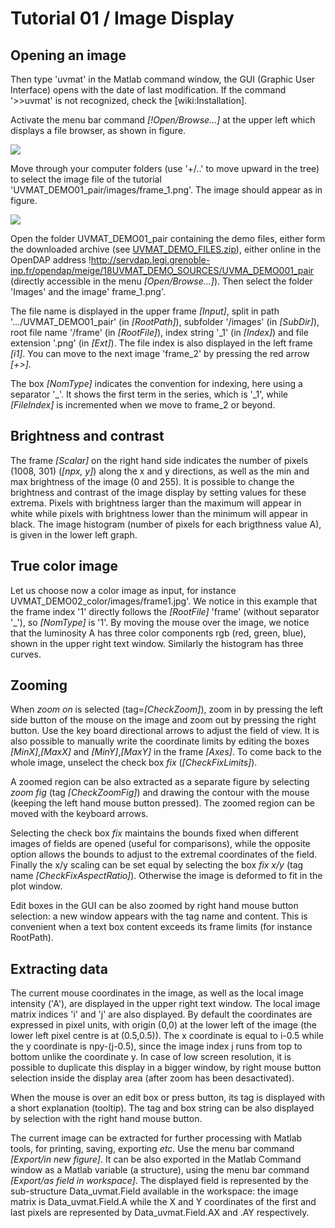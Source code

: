 # Tutorial 01 / Image Display

## Opening an image

Then type 'uvmat' in the Matlab command window, the GUI (Graphic User Interface) opens with the date of last modification.
If the command '>>uvmat' is not recognized, check the [wiki:Installation].

Activate the menu bar command *[!Open/Browse...]* at the upper left which displays a file browser, as shown in figure.

![](01-browser.jpg)

Move through your computer folders (use '+/..' to move upward in the tree) to select the image file of the tutorial 'UVMAT_DEMO01_pair/images/frame_1.png'.
The image should appear as in figure.

![](01-uvmat-image.jpg)

Open the folder UVMAT_DEMO01_pair containing the demo files, either form the downloaded archive (see [UVMAT_DEMO_FILES.zip](https://legi.gricad-pages.univ-grenoble-alpes.fr/soft/uvmat-doc/data/UVMAT_DEMO_FILES.zip)), either online in the OpenDAP address !<http://servdap.legi.grenoble-inp.fr/opendap/meige/18UVMAT_DEMO_SOURCES/UVMA_DEMO001_pair> (directly accessible in the menu *[Open/Browse...]*).
Then select the folder 'Images' and the image' frame_1.png'.

The file name is displayed in the upper frame *[Input]*, split in path '.../UVMAT_DEMO01_pair' (in *[RootPath]*), subfolder '/images' (in *[SubDir]*), root file name '/frame' (in *[RootFile]*), index string '_1' (in *[Index]*) and file extension '.png' (in *[Ext]*).
The file index is also displayed in the left frame *[i1]*.
You can move to the next image 'frame_2' by pressing the red arrow *[+>]*.

The box *[NomType]* indicates the convention for indexing, here using a separator '_'.
It shows the first term in the series, which is '_1', while *[FileIndex]* is incremented when we move to frame_2 or beyond.

## Brightness and contrast

The frame *[Scalar]* on the right hand side indicates the number of pixels (1008, 301) (*[npx, y]*) along the x and y directions, as well as the min and max brightness of the image (0 and 255).
It is possible to change the brightness and contrast of the image display by setting values for these extrema.
Pixels with brightness larger than the maximum will appear in white while pixels with brightness lower than the minimum will appear in black.
The image histogram (number of pixels for each brigthness value A), is given in the lower left graph.

## True color image

Let us choose now a color image as input, for instance UVMAT_DEMO02_color/images/frame1.jpg'.
We notice in this example that the frame index '1' directly follows the *[RootFile]* 'frame' (without separator '_'), so *[NomType]* is '1'.
By moving the mouse over the image, we notice that the luminosity A has three color components rgb (red, green, blue), shown in the upper right text window.
Similarly the histogram has three curves.

## Zooming

When *zoom on* is selected (tag=*[CheckZoom]*), zoom in by pressing the left side button of the mouse on the image and zoom out by pressing the right button.
Use the key board directional arrows to adjust the field of view.
It is also possible to manually write the coordinate limits by editing the boxes *[MinX]*,*[MaxX]* and *[MinY]*,*[MaxY]* in the frame *[Axes]*.
To come back to the whole image, unselect the check box *fix* (*[CheckFixLimits]*).

A zoomed region can be also extracted as a separate figure by selecting *zoom fig* (tag *[CheckZoomFig]*) and drawing the contour with the mouse (keeping the left hand mouse button pressed).
The zoomed region can be moved with the keyboard arrows.

Selecting the check box *fix* maintains the bounds fixed when different images of fields are opened (useful for comparisons), while the opposite option allows the bounds to adjust to the extremal coordinates of the field.
Finally the x/y scaling can be set equal by selecting the box *fix x/y* (tag name *[CheckFixAspectRatio]*).
Otherwise the image is deformed to fit in the plot window.

Edit boxes in the GUI can be also zoomed by right hand mouse button selection: a new window appears with the tag name and content.
This is convenient when a text box content exceeds its frame limits (for instance RootPath).

## Extracting data

The current mouse coordinates in the image, as well as the local image intensity ('A'), are displayed in the upper right text window.
The local image matrix indices 'i' and 'j' are also displayed.
By default the coordinates are expressed in pixel units, with origin (0,0) at the lower left of the image (the lower left pixel centre is at (0.5,0.5)).
The x coordinate is equal to i-0.5 while the y coordinate is npy-(j-0.5), since the image index j runs from top to bottom unlike the coordinate y.
In case of low screen resolution, it is possible to duplicate this display in a bigger window, by right mouse button selection inside the display area (after zoom has been desactivated).

When the mouse is over an edit box or press button, its tag is displayed with a short explanation (tooltip).
The tag and box string can be also displayed by selection with the right hand mouse button.

The current image can be extracted for further processing with Matlab tools, for printing, saving, exporting *etc*.
Use the menu bar command *[Export/in new figure]*.
It can be also exported in the Matlab Command window as a Matlab variable (a structure), using the menu bar command *[Export/as field in workspace]*.
The displayed field is represented by the sub-structure Data_uvmat.Field available in the workspace: the image matrix is Data_uvmat.Field.A while the X and Y coordinates of the first and last pixels are represented by Data_uvmat.Field.AX and .AY respectively.
